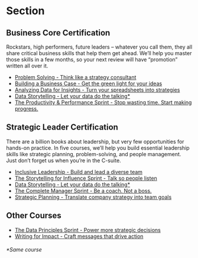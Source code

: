 # Section
## Business Core Certification
Rockstars, high performers, future leaders – whatever you call them, they all share critical business skills that help them get ahead. We’ll help you master those skills in a few months, so your next review will have “promotion” written all over it.
- [Problem Solving - Think like a strategy consultant](https://github.com/jinyongyu/Section/blob/main/problem_solving.md)
- [Building a Business Case - Get the green light for your ideas](https://github.com/jinyongyu/Section/blob/main/building_a_business_case.md)
- [Analyzing Data for Insights - Turn your spreadsheets into strategies](https://github.com/jinyongyu/Section/blob/main/analyzing_data_for_insights.md)
- [Data Storytelling - Let your data do the talking*]()
- [The Productivity & Performance Sprint - Stop wasting time. Start making progress.](https://github.com/jinyongyu/Section/blob/main/the_productivity_%26_performance_sprint.md)

## Strategic Leader Certification
There are a billion books about leadership, but very few opportunities for hands-on practice. In five courses, we’ll help you build essential leadership skills like strategic planning, problem-solving, and people management. Just don’t forget us when you’re in the C-suite.
- [Inclusive Leadership - Build and lead a diverse team ](https://github.com/jinyongyu/Section/blob/main/inclusive_leadership.md)
- [The Storytelling for Influence Sprint - Talk so people listen]()
- [Data Storytelling - Let your data do the talking*]()
- [The Complete Manager Sprint - Be a coach. Not a boss.]()
- [Strategic Planning - Translate company strategy into team goals ](https://github.com/jinyongyu/Section/blob/main/strategic_planning.md)
## Other Courses
- [The Data Principles Sprint - Power more strategic decisions](https://github.com/jinyongyu/Section/blob/main/the_data_principles_sprint.md)
- [Writing for Impact - Craft messages that drive action](https://github.com/jinyongyu/Section/blob/main/writing_for_impact.md)

###### *Same course
